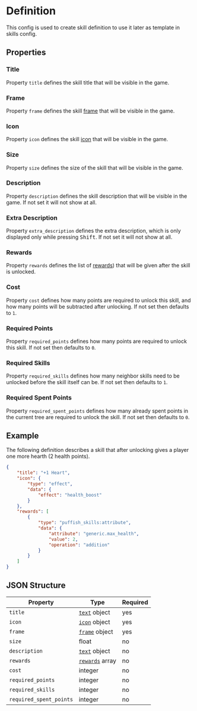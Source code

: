 # Definition

This config is used to create skill definition to use it later as template in skills config.

## Properties

### Title

Property `title` defines the skill title that will be visible in the game.

### Frame

Property `frame` defines the skill [frame](/creators/configuration/frames) that will be visible in the game.

### Icon

Property `icon` defines the skill [icon](/creators/configuration/icons) that will be visible in the game.

### Size

Property `size` defines the size of the skill that will be visible in the game.

### Description

Property `description` defines the skill description that will be visible in the game. If not set it will not show at all.

### Extra Description

Property `extra_description` defines the extra description, which is only displayed only while pressing <kbd>Shift</kbd>. If not set it will not show at all.

### Rewards

Property `rewards` defines the list of [rewards](/creators/configuration/rewards/reward)) that will be given after the skill is unlocked.

### Cost

Property `cost` defines how many points are required to unlock this skill, and how many points will be subtracted after unlocking. If not set then defaults to `1`.

### Required Points

Property `required_points` defines how many points are required to unlock this skill. If not set then defaults to `0`.

### Required Skills

Property `required_skills` defines how many neighbor skills need to be unlocked before the skill itself can be. If not set then defaults to `1`.

### Required Spent Points

Property `required_spent_points` defines how many already spent points in the current tree are required to unlock the skill. If not set then defaults to `0`.

## Example

The following definition describes a skill that after unlocking gives a player one more hearth (2 health points).

```json
{
	"title": "+1 Heart",
	"icon": {
		"type": "effect",
		"data": {
			"effect": "health_boost"
		}
	},
	"rewards": [
		{
			"type": "puffish_skills:attribute",
			"data": {
				"attribute": "generic.max_health",
				"value": 2,
				"operation": "addition"
			}
		}
	]
}
```

## JSON Structure

|Property|Type|Required|
|-|-|-|
|`title`|[`text`](/creators/configuration/text) object|yes|
|`icon`|[`icon`](/creators/configuration/icons) object|yes|
|`frame`|[`frame`](/creators/configuration/frames) object|yes|
|`size`|float|no|
|`description`|[`text`](/creators/configuration/text) object|no|
|`rewards`|[`rewards`](/creators/configuration/rewards/reward) array|no|
|`cost`|integer|no|
|`required_points`|integer|no|
|`required_skills`|integer|no|
|`required_spent_points`|integer|no|
